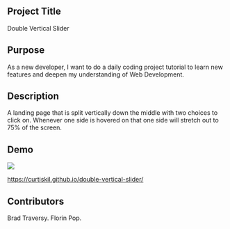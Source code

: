 ## Project Title

Double Vertical Slider

## Purpose

As a new developer, I want to do a daily coding project tutorial to learn new features and deepen my understanding of Web Development.

## Description

A landing page that is split vertically down the middle with two choices to click on. Whenever one side is hovered on that one side will stretch out to 75% of the screen.

## Demo

![](double-vertical-slider.gif)

https://curtiskil.github.io/double-vertical-slider/

## Contributors

Brad Traversy. Florin Pop.
